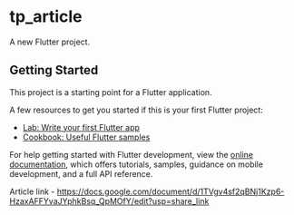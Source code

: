 # tp_article

A new Flutter project.

## Getting Started

This project is a starting point for a Flutter application.

A few resources to get you started if this is your first Flutter project:

- [Lab: Write your first Flutter app](https://docs.flutter.dev/get-started/codelab)
- [Cookbook: Useful Flutter samples](https://docs.flutter.dev/cookbook)

For help getting started with Flutter development, view the
[online documentation](https://docs.flutter.dev/), which offers tutorials,
samples, guidance on mobile development, and a full API reference.

Article link - https://docs.google.com/document/d/1TVgv4sf2qBNj1Kzp6-HzaxAFFYvaJYphkBsq_QpMOfY/edit?usp=share_link
